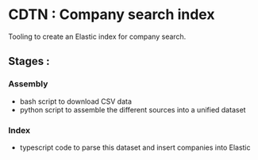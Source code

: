# CDTN : Company search index

Tooling to create an Elastic index for company search.

## Stages :

### Assembly

- bash script to download CSV data
- python script to assemble the different sources into a unified dataset

### Index

- typescript code to parse this dataset and insert companies into Elastic

